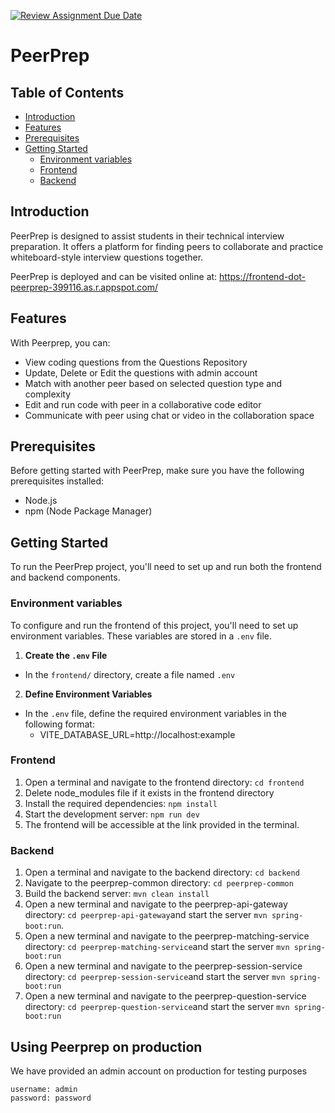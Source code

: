 [![Review Assignment Due Date](https://classroom.github.com/assets/deadline-readme-button-24ddc0f5d75046c5622901739e7c5dd533143b0c8e959d652212380cedb1ea36.svg)](https://classroom.github.com/a/6BOvYMwN)
# PeerPrep

## Table of Contents
- [Introduction](#introduction) 
- [Features](#features)
- [Prerequisites](#prerequisites) 
- [Getting Started](#getting-started) 
	- [Environment variables](#environment-variables)
	- [Frontend](#frontend) 
	- [Backend](#backend) 

## Introduction
PeerPrep is designed to assist students in their technical interview preparation. It offers a platform for finding peers to collaborate and practice whiteboard-style interview questions together.

PeerPrep is deployed and can be visited online at: https://frontend-dot-peerprep-399116.as.r.appspot.com/

## Features
With Peerprep, you can:
- View coding questions from the Questions Repository
- Update, Delete or Edit the questions with admin account
- Match with another peer based on selected question type and complexity
- Edit and run code with peer in a collaborative code editor
- Communicate with peer using chat or video in the collaboration space 


## Prerequisites
Before getting started with PeerPrep, make sure you have the following prerequisites installed: 
- Node.js 
- npm (Node Package Manager)

## Getting Started
To run the PeerPrep project, you'll need to set up and run both the frontend and backend components.

### Environment variables 
To configure and run the frontend of this project, you'll need to set up environment variables. These variables are stored in a `.env` file.
1.  **Create the `.env` File**
- In the `frontend/` directory, create a file named `.env`

2.  **Define Environment Variables**
- In the `.env` file, define the required environment variables in the following format:
	- VITE_DATABASE_URL=http://localhost:example
	
### Frontend
1. Open a terminal and navigate to the frontend directory: `cd frontend`
2. Delete node_modules file if it exists in the frontend directory
3. Install the required dependencies: `npm install`
4. Start the development server: `npm run dev`
5. The frontend will be accessible at the link provided in the terminal.

### Backend
1. Open a terminal and navigate to the backend directory: `cd backend`
2. Navigate to the peerprep-common directory: `cd peerprep-common`
3. Build the backend server: `mvn clean install`
4. Open a new terminal and navigate to the peerprep-api-gateway directory: `cd peerprep-api-gateway`and start the server `mvn spring-boot:run`.
5. Open a new terminal and navigate to the peerprep-matching-service directory: `cd peerprep-matching-service`and start the server `mvn spring-boot:run`
6. Open a new terminal and navigate to the peerprep-session-service directory: `cd peerprep-session-service`and start the server `mvn spring-boot:run`
7. Open a new terminal and navigate to the peerprep-question-service directory: `cd peerprep-question-service`and start the server `mvn spring-boot:run`

## Using Peerprep on production
We have provided an admin account on production for testing purposes
```
username: admin
password: password
```